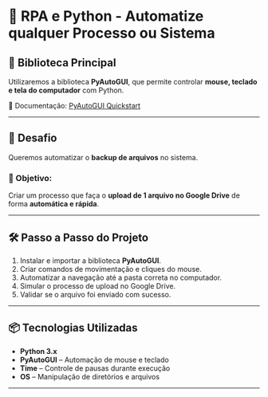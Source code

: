 # 🤖 RPA e Python - Automatize qualquer Processo ou Sistema  

## 📌 Biblioteca Principal  
Utilizaremos a biblioteca **PyAutoGUI**, que permite controlar **mouse, teclado e tela do computador** com Python.  

🔗 Documentação: [PyAutoGUI Quickstart](https://pyautogui.readthedocs.io/en/latest/quickstart.html)  

---

## 🎯 Desafio  
Queremos automatizar o **backup de arquivos** no sistema.  

### 🚀 Objetivo:  
Criar um processo que faça o **upload de 1 arquivo no Google Drive** de forma **automática e rápida**.  

---

## 🛠️ Passo a Passo do Projeto  

1. Instalar e importar a biblioteca **PyAutoGUI**.  
2. Criar comandos de movimentação e cliques do mouse.  
3. Automatizar a navegação até a pasta correta no computador.  
4. Simular o processo de upload no Google Drive.  
5. Validar se o arquivo foi enviado com sucesso.  

---

## 📦 Tecnologias Utilizadas  

- **Python 3.x**  
- **PyAutoGUI** – Automação de mouse e teclado  
- **Time** – Controle de pausas durante execução  
- **OS** – Manipulação de diretórios e arquivos  

---
